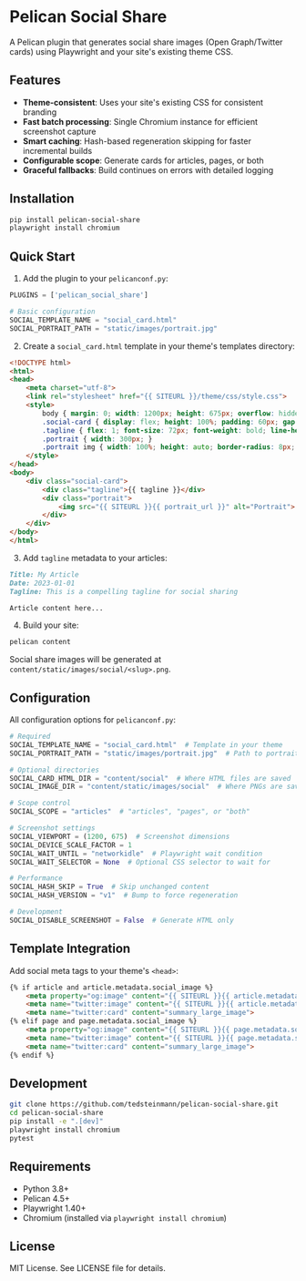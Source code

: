 # Pelican Social Share

A Pelican plugin that generates social share images (Open Graph/Twitter cards) using Playwright and your site's existing theme CSS.

## Features

- **Theme-consistent**: Uses your site's existing CSS for consistent branding
- **Fast batch processing**: Single Chromium instance for efficient screenshot capture
- **Smart caching**: Hash-based regeneration skipping for faster incremental builds
- **Configurable scope**: Generate cards for articles, pages, or both
- **Graceful fallbacks**: Build continues on errors with detailed logging

## Installation

```bash
pip install pelican-social-share
playwright install chromium
```

## Quick Start

1. Add the plugin to your `pelicanconf.py`:

```python
PLUGINS = ['pelican_social_share']

# Basic configuration
SOCIAL_TEMPLATE_NAME = "social_card.html"
SOCIAL_PORTRAIT_PATH = "static/images/portrait.jpg"
```

2. Create a `social_card.html` template in your theme's templates directory:

```html
<!DOCTYPE html>
<html>
<head>
    <meta charset="utf-8">
    <link rel="stylesheet" href="{{ SITEURL }}/theme/css/style.css">
    <style>
        body { margin: 0; width: 1200px; height: 675px; overflow: hidden; }
        .social-card { display: flex; height: 100%; padding: 60px; gap: 40px; }
        .tagline { flex: 1; font-size: 72px; font-weight: bold; line-height: 1.1; }
        .portrait { width: 300px; }
        .portrait img { width: 100%; height: auto; border-radius: 8px; }
    </style>
</head>
<body>
    <div class="social-card">
        <div class="tagline">{{ tagline }}</div>
        <div class="portrait">
            <img src="{{ SITEURL }}{{ portrait_url }}" alt="Portrait">
        </div>
    </div>
</body>
</html>
```

3. Add `tagline` metadata to your articles:

```markdown
Title: My Article
Date: 2023-01-01
Tagline: This is a compelling tagline for social sharing

Article content here...
```

4. Build your site:

```bash
pelican content
```

Social share images will be generated at `content/static/images/social/<slug>.png`.

## Configuration

All configuration options for `pelicanconf.py`:

```python
# Required
SOCIAL_TEMPLATE_NAME = "social_card.html"  # Template in your theme
SOCIAL_PORTRAIT_PATH = "static/images/portrait.jpg"  # Path to portrait image

# Optional directories
SOCIAL_CARD_HTML_DIR = "content/social"  # Where HTML files are saved
SOCIAL_IMAGE_DIR = "content/static/images/social"  # Where PNGs are saved

# Scope control
SOCIAL_SCOPE = "articles"  # "articles", "pages", or "both"

# Screenshot settings
SOCIAL_VIEWPORT = (1200, 675)  # Screenshot dimensions
SOCIAL_DEVICE_SCALE_FACTOR = 1
SOCIAL_WAIT_UNTIL = "networkidle"  # Playwright wait condition
SOCIAL_WAIT_SELECTOR = None  # Optional CSS selector to wait for

# Performance
SOCIAL_HASH_SKIP = True  # Skip unchanged content
SOCIAL_HASH_VERSION = "v1"  # Bump to force regeneration

# Development
SOCIAL_DISABLE_SCREENSHOT = False  # Generate HTML only
```

## Template Integration

Add social meta tags to your theme's `<head>`:

```html
{% if article and article.metadata.social_image %}
    <meta property="og:image" content="{{ SITEURL }}{{ article.metadata.social_image }}">
    <meta name="twitter:image" content="{{ SITEURL }}{{ article.metadata.social_image }}">
    <meta name="twitter:card" content="summary_large_image">
{% elif page and page.metadata.social_image %}
    <meta property="og:image" content="{{ SITEURL }}{{ page.metadata.social_image }}">
    <meta name="twitter:image" content="{{ SITEURL }}{{ page.metadata.social_image }}">
    <meta name="twitter:card" content="summary_large_image">
{% endif %}
```

## Development

```bash
git clone https://github.com/tedsteinmann/pelican-social-share.git
cd pelican-social-share
pip install -e ".[dev]"
playwright install chromium
pytest
```

## Requirements

- Python 3.8+
- Pelican 4.5+
- Playwright 1.40+
- Chromium (installed via `playwright install chromium`)

## License

MIT License. See LICENSE file for details.
